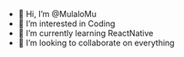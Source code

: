 - 👋 Hi, I’m @MulaloMu
- 👀 I’m interested in Coding
- 🌱 I’m currently learning ReactNative
- 💞️ I’m looking to collaborate on everything


<!---
MulaloMu/MulaloMu is a ✨ special ✨ repository because its `README.md` (this file) appears on your GitHub profile.
You can click the Preview link to take a look at your changes.
--->
